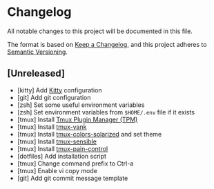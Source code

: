 # Changelog
All notable changes to this project will be documented in this file.

The format is based on [Keep a Changelog](https://keepachangelog.com/en/1.0.0/),
and this project adheres to [Semantic Versioning](https://semver.org/spec/v2.0.0.html).

## [Unreleased]
- [kitty] Add [Kitty](https://sw.kovidgoyal.net/kitty/) configuration
- [git] Add git configuration
- [zsh] Set some useful environment variables
- [zsh] Set environment variables from `$HOME/.env` file if it exists
- [tmux] Install [Tmux Plugin Manager (TPM)](https://github.com/tmux-plugins/tpm)
- [tmux] Install [tmux-yank](https://github.com/tmux-plugins/tmux-yank)
- [tmux] Install [tmux-colors-solarized](https://github.com/seebi/tmux-colors-solarized) and set theme
- [tmux] Install [tmux-sensible](https://github.com/tmux-plugins/tmux-sensible)
- [tmux] Install [tmux-pain-control](https://github.com/tmux-plugins/tmux-pain-control)
- [dotfiles] Add installation script
- [tmux] Change command prefix to Ctrl-a
- [tmux] Enable vi copy mode
- [git] Add git commit message template
